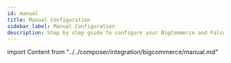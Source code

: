 ```yaml
---
id: manual
title: Manual Configuration
sidebar_label: Manual Configuration
description: Step by step guide to configure your BigCommerce and Falcon integration.
---
```


import Content from "../../composer/integration/bigcommerce/manual.md"

<Content />